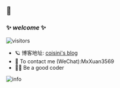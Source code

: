 ## 👋

### ✨ _welcome_ ✨
![visitors](https://visitor-badge.laobi.icu/badge?page_id=Flandre3569.Flandre3569)


- 🪐 博客地址: [coisini's blog](https://github.com/Flandre3569/blog/discussions)
- 💬 To contact me (WeChat):MxXuan3569
- 🐱‍🏍 Be a good coder
 
![info](https://github-readme-stats.vercel.app/api?username=Flandre3569&show_icons=true&count_private=true&hide=prs&theme=cobalt)
